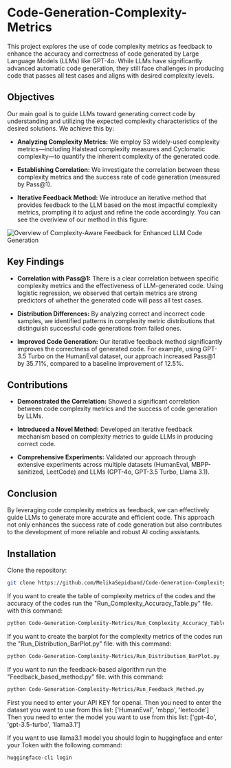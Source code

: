 # Code-Generation-Complexity-Metrics

This project explores the use of code complexity metrics as feedback to enhance the accuracy and correctness of code generated by Large Language Models (LLMs) like GPT-4o. While LLMs have significantly advanced automatic code generation, they still face challenges in producing code that passes all test cases and aligns with desired complexity levels.

## Objectives

Our main goal is to guide LLMs toward generating correct code by understanding and utilizing the expected complexity characteristics of the desired solutions. We achieve this by:

- **Analyzing Complexity Metrics:** We employ 53 widely-used complexity metrics—including Halstead complexity measures and Cyclomatic complexity—to quantify the inherent complexity of the generated code.

- **Establishing Correlation:** We investigate the correlation between these complexity metrics and the success rate of code generation (measured by Pass@1).

- **Iterative Feedback Method:** We introduce an iterative method that provides feedback to the LLM based on the most impactful complexity metrics, prompting it to adjust and refine the code accordingly. You can see the overiview of our method in this figure:

![Overview of Complexity-Aware Feedback for Enhanced LLM Code Generation](https://github.com/user-attachments/assets/111c65ee-f071-4d34-aa99-9b03a4996606)


## Key Findings

- **Correlation with Pass@1:** There is a clear correlation between specific complexity metrics and the effectiveness of LLM-generated code. Using logistic regression, we observed that certain metrics are strong predictors of whether the generated code will pass all test cases.

- **Distribution Differences:** By analyzing correct and incorrect code samples, we identified patterns in complexity metric distributions that distinguish successful code generations from failed ones.

- **Improved Code Generation:** Our iterative feedback method significantly improves the correctness of generated code. For example, using GPT-3.5 Turbo on the HumanEval dataset, our approach increased Pass@1 by 35.71%, compared to a baseline improvement of 12.5%.

## Contributions
- **Demonstrated the Correlation:** Showed a significant correlation between code complexity metrics and the success of code generation by LLMs.

- **Introduced a Novel Method:** Developed an iterative feedback mechanism based on complexity metrics to guide LLMs in producing correct code.

- **Comprehensive Experiments:** Validated our approach through extensive experiments across multiple datasets (HumanEval, MBPP-sanitized, LeetCode) and LLMs (GPT-4o, GPT-3.5 Turbo, Llama 3.1).

## Conclusion
By leveraging code complexity metrics as feedback, we can effectively guide LLMs to generate more accurate and efficient code. This approach not only enhances the success rate of code generation but also contributes to the development of more reliable and robust AI coding assistants.

## Installation

Clone the repository:

```bash
git clone https://github.com/MelikaSepidband/Code-Generation-Complexity-Metrics
```

If you want to create the table of complexity metrics of the codes and the accuracy of the codes run the "Run_Complexity_Accuracy_Table.py" file. with this command:
```bash
python Code-Generation-Complexity-Metrics/Run_Complexity_Accuracy_Table.py
```

If you want to create the barplot for the complexity metrics of the codes run the "Run_Distribution_BarPlot.py" file. with this command:
```bash
python Code-Generation-Complexity-Metrics/Run_Distribution_BarPlot.py
```

If you want to run the feedback-based algorithm run the "Feedback_based_method.py" file. with this command:
```bash
python Code-Generation-Complexity-Metrics/Run_Feedback_Method.py
```

First you need to enter your API KEY for openai.
Then you need to enter the dataset you want to use from this list: ['HumanEval', 'mbpp', 'leetcode']
Then you need to enter the model you want to use from this list: ['gpt-4o', 'gpt-3.5-turbo', 'llama3.1']

If you want to use llama3.1 model you should login to huggingface and enter your Token with the following command:
```bash
huggingface-cli login
```

